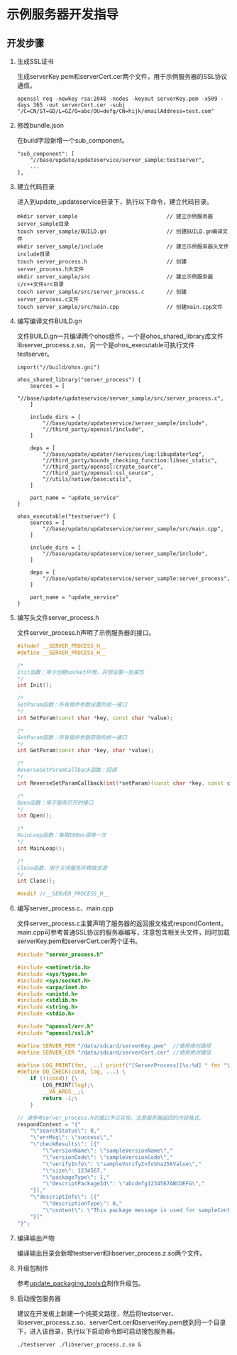 # 示例服务器开发指导
<!--Kit: Basics Service Kit-->
<!--Subsystem: Update-->
<!--Owner: @RainyDay_005; @huangsiping3-->
<!--SE: @zhangzhengxue;@jackd320-->
<!--TSE: @mamba-ting-->

## 开发步骤

1. 生成SSL证书

	生成serverKey.pem和serverCert.cer两个文件，用于示例服务器的SSL协议通信。

	```
	openssl req -newkey rsa:2048 -nodes -keyout serverKey.pem -x509 -days 365 -out serverCert.cer -subj "/C=CN/ST=GD/L=GZ/O=abc/OU=defg/CN=hijk/emailAddress=test.com"
	```



2. 修改bundle.json

	在build字段新增一个sub_component。

	```
	"sub_component": [
		"//base/update/updateservice/server_sample:testserver",
		...
	],
	```

3. 建立代码目录

	进入到update_updateservice目录下，执行以下命令，建立代码目录。

	```
	mkdir server_sample                            // 建立示例服务器server_sample目录
	touch server_sample/BUILD.gn                   // 创建BUILD.gn编译文件
	mkdir server_sample/include                    // 建立示例服务器头文件include目录
	touch server_process.h                         // 创建server_process.h头文件
	mkdir server_sample/src                        // 建立示例服务器c/c++文件src目录
	touch server_sample/src/server_process.c       // 创建server_process.c文件
	touch server_sample/src/main.cpp               // 创建main.cpp文件
	```

4. 编写编译文件BUILD.gn

	文件BUILD.gn一共编译两个ohos组件，一个是ohos_shared_library库文件libserver_process.z.so，另一个是ohos_executable可执行文件testserver。

	```
	import("//build/ohos.gni")

	ohos_shared_library("server_process") {
		sources = [
			"//base/update/updateservice/server_sample/src/server_process.c",
		]

		include_dirs = [
			"//base/update/updateservice/server_sample/include",
			"//third_party/openssl/include",
		]

		deps = [
			"//base/update/updater/services/log:libupdaterlog",
			"//third_party/bounds_checking_function:libsec_static",
			"//third_party/openssl:crypto_source",
			"//third_party/openssl:ssl_source",
			"//utils/native/base:utils",
		]

		part_name = "update_service"
	}

	ohos_executable("testserver") {
		sources = [
			"//base/update/updateservice/server_sample/src/main.cpp",
		]

		include_dirs = [
			"//base/update/updateservice/server_sample/include",
		]

		deps = [
			"//base/update/updateservice/server_sample:server_process",
		]

		part_name = "update_service"
	}
	```

5. 编写头文件server_process.h

	文件server_process.h声明了示例服务器的接口。

	```c++
	#ifndef __SERVER_PROCESS_H__
	#define __SERVER_PROCESS_H__

	/*
	Init函数：用于创建socket环境，并预设置一些属性
	*/
	int Init();

	/*
	SetParam函数：所有插件参数设置的统一接口
	*/
	int SetParam(const char *key, const char *value);

	/*
	GetParam函数：所有插件参数获取的统一接口
	*/
	int GetParam(const char *key, char *value);

	/*
	ReverseSetParamCallback函数：回调
	*/
	int ReverseSetParamCallback(int(*setParam)(const char *key, const char *value));

	/*
	Open函数：用于服务打开的接口
	*/
	int Open();

	/*
	MainLoop函数：每隔100ms调用一次
	*/
	int MainLoop();

	/*
	Close函数，用于关闭服务并释放资源
	*/
	int Close();

	#endif //__SERVER_PROCESS_H__
	```

6. 编写server_process.c、main.cpp

	文件server_process.c主要声明了服务器的返回报文格式respondContent，main.cpp可参考普通SSL协议的服务器编写，注意包含相关头文件，同时加载serverKey.pem和serverCert.cer两个证书。

	```c
	#include "server_process.h"

	#include <netinet/in.h>
	#include <sys/types.h>
	#include <sys/socket.h>
	#include <arpa/inet.h>
	#include <unistd.h>
	#include <stdlib.h>
	#include <string.h>
	#include <stdio.h>

	#include "openssl/err.h"
	#include "openssl/ssl.h"

	#define SERVER_PEM "/data/sdcard/serverKey.pem"  //使用绝对路径
	#define SERVER_CER "/data/sdcard/serverCert.cer" //使用绝对路径

	#define LOG_PRINT(fmt, ...) printf("[ServerProcess][%s:%d] " fmt "\n", __func__, __LINE__, ##__VA_ARGS__)
	#define DO_CHECK(cond, log, ...) \
		if (!(cond)) {\
			LOG_PRINT(log);\
			__VA_ARGS__;\
			return -1;\
		}

	// 请参考server_process.h的接口予以实现，注意服务器返回的内容格式。
	respondContent = "{"
		"\"searchStatus\": 0,"
		"\"errMsg\": \"success\","
		"\"checkResults\": [{"
			"\"versionName\": \"sampleVersionName\","
			"\"versionCode\": \"sampleVersionCode\","
			"\"verifyInfo\": \"sampleVerifyInfoSha256Value\","
			"\"size\": 1234567,"
			"\"packageType\": 1,"
			"\"descriptPackageId\": \"abcdefg1234567ABCDEFG\","
		"}],"
		"\"descriptInfo\": [{"
			"\"descriptionType\": 0,"
			"\"content\": \"This package message is used for sampleContent\""
		"}]"
	"}";
	```

7. 编译输出产物

	编译输出目录会新增testserver和libserver_process.z.so两个文件。

8. 升级包制作

	参考[update_packaging_tools仓](https://gitee.com/openharmony/update_packaging_tools)制作升级包。

9. 启动搜包服务器

	建议在开发板上新建一个纯英文路径，然后将testserver、libserver_process.z.so、serverCert.cer和serverKey.pem放到同一个目录下，进入该目录，执行以下启动命令即可启动搜包服务器。

	```
	./testserver ./libserver_process.z.so &
	```

